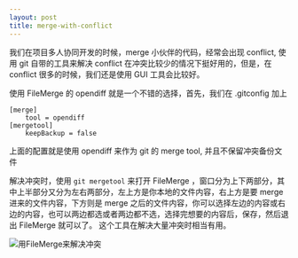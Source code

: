 ```yaml
---
layout: post
title: merge-with-conflict
---
```


我们在项目多人协同开发的时候，merge 小伙伴的代码，经常会出现 conflict, 使用 git 自带的工具来解决 conflict 在冲突比较少的情况下挺好用的，但是，在 conflict 很多的时候，我们还是使用 GUI 工具会比较好。

<!--break-->

使用 FileMerge 的 opendiff 就是一个不错的选择，首先，我们在 .gitconfig 加上

```
[merge]
    tool = opendiff
[mergetool]
    keepBackup = false
```

上面的配置就是使用 opendiff 来作为 git 的 merge tool, 并且不保留冲突备份文件


解决冲突时，使用 `git mergetool` 来打开 FileMerge ，窗口分为上下两部分，其中上半部分又分为左右两部分，左上方是你本地的文件内容，右上方是要 merge 进来的文件内容，下方则是 merge 之后的文件内容，你可以选择左边的内容或右边的内容，也可以两边都选或者两边都不选，选择完想要的内容后，保存，然后退出 FileMerge 就可以了。 这个工具在解决大量冲突时相当有用。


![用FileMerge来解决冲突](http://ww3.sinaimg.cn/mw690/60ef0c80gw1eniudbsuwkj21400o90wv.jpg)
